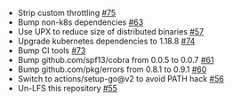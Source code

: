* Strip custom throttling [#75](https://github.com/corneliusweig/rakkess/pull/75)
* Bump non-k8s dependencies [#63](https://github.com/corneliusweig/rakkess/pull/63)
* Use UPX to reduce size of distributed binaries [#57](https://github.com/corneliusweig/rakkess/pull/57)
* Upgrade kubernetes dependencies to 1.18.8 [#74](https://github.com/corneliusweig/rakkess/pull/74)
* Bump CI tools [#73](https://github.com/corneliusweig/rakkess/pull/73)
* Bump github.com/spf13/cobra from 0.0.5 to 0.0.7 [#61](https://github.com/corneliusweig/rakkess/pull/61)
* Bump github.com/pkg/errors from 0.8.1 to 0.9.1 [#60](https://github.com/corneliusweig/rakkess/pull/60)
* Switch to actions/setup-go@v2 to avoid PATH hack [#56](https://github.com/corneliusweig/rakkess/pull/56)
* Un-LFS this repository [#55](https://github.com/corneliusweig/rakkess/pull/55)

